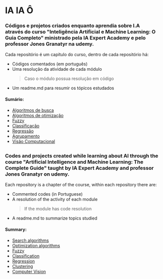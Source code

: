 # IA IA Ô
### Códigos e projetos criados enquanto aprendia sobre I.A através do curso "Inteligência Artificial e Machine Learning: O Guia Completo" ministrado pela IA Expert Academy e pelo professor Jones Granatyr na udemy.

Cada repositório é um capítulo do curso, dentro de cada repositório há:
  - Códigos comentados (em português)
  - Uma resolução da atividade de cada módulo
    > Caso o módulo possua resolução em código
  - Um readme.md para resumir os tópicos estudados

#### Sumário:
 - [Algoritmos de busca](https://github.com/p3dru/inteligencia_artificial_machine_learning/tree/main/Algoritmos%20de%20busca)
 - [Algoritmos de otimização](https://github.com/p3dru/inteligencia_artificial_machine_learning/tree/main/Algoritmos%20de%20otimização)
 - [Fuzzy](https://github.com/p3dru/inteligencia_artificial_machine_learning/tree/main/fuzzy)
 - [Classificação](https://github.com/p3dru/inteligencia_artificial_machine_learning/tree/main/classificacao)
 - [Regressão](https://github.com/p3dru/inteligencia_artificial_machine_learning/tree/main/regressao)
 - [Agrupamento](https://github.com/p3dru/inteligencia_artificial_machine_learning/tree/main/agrupamento)
 - [Visão Computacional](https://github.com/p3dru/inteligencia_artificial_machine_learning/tree/main/visao_computacional)

##

### Codes and projects created while learning about AI through the course "Artificial Intelligence and Machine Learning: The Complete Guide" taught by IA Expert Academy and professor Jones Granatyr on udemy.

Each repository is a chapter of the course, within each repository there are:
 - Commented codes (in Portuguese)
 - A resolution of the activity of each module
   > If the module has code resolution
 - A readme.md to summarize topics studied

#### Summary:
 - [Search algorithms](https://github.com/p3dru/inteligencia_artificial_machine_learning/tree/main/Algoritmos%20de%20busca)
 - [Optimization algorithms](https://github.com/p3dru/inteligencia_artificial_machine_learning/tree/main/Algoritmos%20de%20otimização)
 - [Fuzzy](https://github.com/p3dru/inteligencia_artificial_machine_learning/tree/main/fuzzy)
 - [Classification](https://github.com/p3dru/inteligencia_artificial_machine_learning/tree/main/classificacao)
 - [Regression](https://github.com/p3dru/inteligencia_artificial_machine_learning/tree/main/regressao)
 - [Clustering](https://github.com/p3dru/inteligencia_artificial_machine_learning/tree/main/agrupamento)
 - [Computer Vision](https://github.com/p3dru/inteligencia_artificial_machine_learning/tree/main/visao_computacional)
